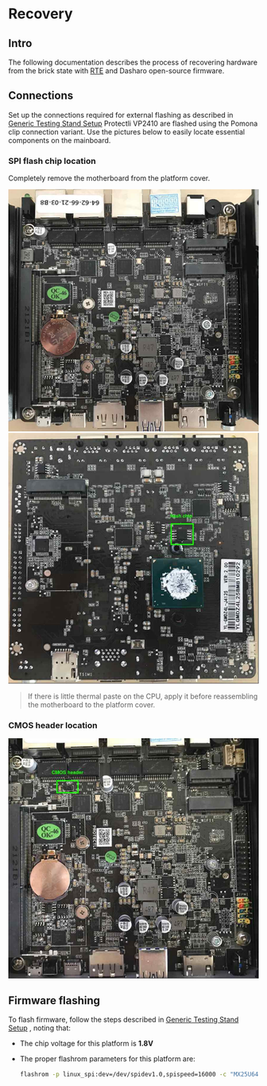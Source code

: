 # Recovery

## Intro

The following documentation describes the process of recovering hardware from
the brick state with [RTE](../../transparent-validation/rte/introduction.md) and
Dasharo open-source firmware.

## Connections

Set up the connections required for external flashing as described in
[Generic Testing Stand Setup](../../unified-test-documentation/generic-testing-stand-setup.md)
Protectli VP2410 are flashed using the Pomona clip connection variant. Use
the pictures below to easily locate essential components on the mainboard.

### SPI flash chip location

Completely remove the motherboard from the platform cover.

![](../../images/protectli_recovery/vp2410_disassembly.jpg)
![](../../images/protectli_recovery/vp2410_location_of_flash_chip.jpg)

> If there is little thermal paste on the CPU, apply it before reassembling
> the motherboard to the platform cover.

### CMOS header location

![](../../images/protectli_recovery/vp2410_location_of_CMOS_header.jpg)

## Firmware flashing

To flash firmware, follow the steps described in
[Generic Testing Stand Setup](../../unified-test-documentation/generic-testing-stand-setup.md)
, noting that:
* The chip voltage for this platform is **1.8V**
* The proper flashrom parameters for this platform are:

    ```bash
    flashrom -p linux_spi:dev=/dev/spidev1.0,spispeed=16000 -c "MX25U6435E/F" -w [path_to_binary]
    ```
